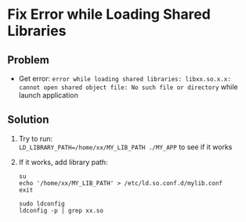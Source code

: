 # Fix Error while Loading Shared Libraries

## Problem
* Get error: `error while loading shared libraries: libxx.so.x.x: cannot open shared object file: No such file or directory` while launch application

## Solution
1. Try to run:  
   `LD_LIBRARY_PATH=/home/xx/MY_LIB_PATH ./MY_APP` to see if it works

2. If it works, add library path:  

       su
       echo '/home/xx/MY_LIB_PATH' > /etc/ld.so.conf.d/mylib.conf
       exit

       sudo ldconfig
       ldconfig -p | grep xx.so
   
